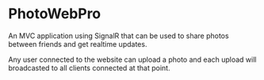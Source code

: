 PhotoWebPro
===========
An MVC application using SignalR that can be used to share photos between friends and get realtime updates. 

Any user connected to the website can upload a photo and each upload will broadcasted to all clients connected at that point.
